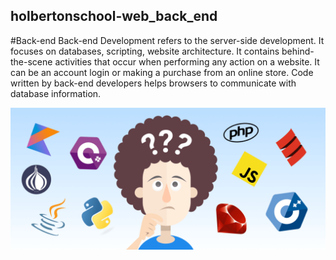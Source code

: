 ## holbertonschool-web_back_end
#Back-end
Back-end Development refers to the server-side development. It focuses on databases, scripting, website architecture. It contains behind-the-scene activities that occur when performing any action on a website. It can be an account login or making a purchase from an online store. Code written by back-end developers helps browsers to communicate with database information.  
  
<img src="/backend.jpg" width="950">
